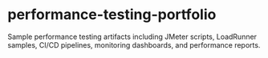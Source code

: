 # performance-testing-portfolio
Sample performance testing artifacts including JMeter scripts, LoadRunner samples, CI/CD pipelines, monitoring dashboards, and performance reports.
